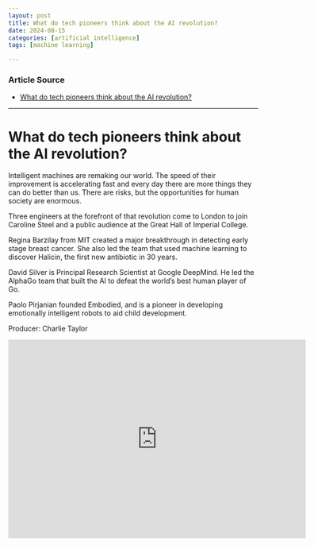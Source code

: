```yaml
---
layout: post
title: What do tech pioneers think about the AI revolution? 
date: 2024-08-15
categories: [artificial intelligence]
tags: [machine learning]

---
```


### Article Source


* [What do tech pioneers think about the AI revolution?](https://www.youtube.com/watch?v=Oa0ZHfcalCM)

---



# What do tech pioneers think about the AI revolution? 

Intelligent machines are remaking our world. The speed of their improvement is accelerating fast and every day there are more things they can do better than us. There are risks, but the opportunities for human society are enormous. 

Three engineers at the forefront of that revolution come to London to join Caroline Steel and a public audience at the Great Hall of Imperial College.

Regina Barzilay from MIT created a major breakthrough in detecting early stage breast cancer. She also led the team that used machine learning to discover Halicin, the first new antibiotic in 30 years. 

David Silver is Principal Research Scientist at Google DeepMind. He led the AlphaGo team that built the AI to defeat the world’s best human player of Go. 

Paolo Pirjanian founded Embodied, and is a pioneer in developing emotionally intelligent robots to aid child development. 

Producer: Charlie Taylor


<iframe width="600" height="400" src="https://www.youtube.com/embed/Oa0ZHfcalCM?si=YaYfgahUFCjrMqG-" title="YouTube video player" frameborder="0" allow="accelerometer; autoplay; clipboard-write; encrypted-media; gyroscope; picture-in-picture; web-share" referrerpolicy="strict-origin-when-cross-origin" allowfullscreen></iframe>